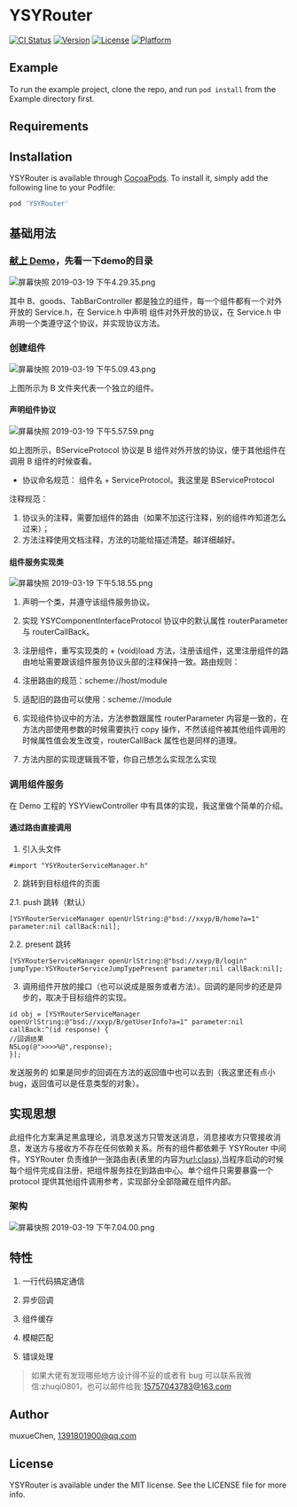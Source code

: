 # YSYRouter

[![CI Status](https://img.shields.io/travis/muxueChen/YSYRouter.svg?style=flat)](https://travis-ci.org/muxueChen/YSYRouter)
[![Version](https://img.shields.io/cocoapods/v/YSYRouter.svg?style=flat)](https://cocoapods.org/pods/YSYRouter)
[![License](https://img.shields.io/cocoapods/l/YSYRouter.svg?style=flat)](https://cocoapods.org/pods/YSYRouter)
[![Platform](https://img.shields.io/cocoapods/p/YSYRouter.svg?style=flat)](https://cocoapods.org/pods/YSYRouter)

## Example

To run the example project, clone the repo, and run `pod install` from the Example directory first.

## Requirements

## Installation

YSYRouter is available through [CocoaPods](https://cocoapods.org). To install
it, simply add the following line to your Podfile:

```ruby
pod 'YSYRouter'
```
## 基础用法
### [献上 Demo](http://chenxueming@114.55.74.197/chenxueming/YSYRouter.git)，先看一下demo的目录
![屏幕快照 2019-03-19 下午4.29.35.png](https://upload-images.jianshu.io/upload_images/4639197-b0a98db165f0b0b5.png?imageMogr2/auto-orient/strip%7CimageView2/2/w/1240)

其中 B、goods、TabBarController 都是独立的组件，每一个组件都有一个对外开放的 Service.h，在 Service.h 中声明 组件对外开放的协议，在 Service.h 中声明一个类遵守这个协议，并实现协议方法。

### 创建组件
![屏幕快照 2019-03-19 下午5.09.43.png](https://upload-images.jianshu.io/upload_images/4639197-003cc5e5c3ee2953.png?imageMogr2/auto-orient/strip%7CimageView2/2/w/1240)

上图所示为 B 文件夹代表一个独立的组件。
#### 声明组件协议
![屏幕快照 2019-03-19 下午5.57.59.png](https://upload-images.jianshu.io/upload_images/4639197-8f523564564b51e2.png?imageMogr2/auto-orient/strip%7CimageView2/2/w/1240)

如上图所示，BServiceProtocol 协议是 B 组件对外开放的协议，便于其他组件在调用 B 组件的时候查看。

- 协议命名规范： 组件名 + ServiceProtocol。我这里是 BServiceProtocol

注释规范：
1. 协议头的注释，需要加组件的路由（如果不加这行注释，别的组件咋知道怎么过来）；
2. 方法注释使用文档注释，方法的功能给描述清楚。越详细越好。

#### 组件服务实现类
![屏幕快照 2019-03-19 下午5.18.55.png](https://upload-images.jianshu.io/upload_images/4639197-4e4f7abdee8550ba.png?imageMogr2/auto-orient/strip%7CimageView2/2/w/1240)

1. 声明一个类，并遵守该组件服务协议。

2. 实现 YSYComponentInterfaceProtocol 协议中的默认属性 routerParameter 与 routerCallBack。

3. 注册组件，重写实现类的 + (void)load 方法，注册该组件，这里注册组件的路由地址需要跟该组件服务协议头部的注释保持一致。路由规则：
1. 注册路由的规范：scheme://host/module
2. 适配旧的路由可以使用：scheme://module

4. 实现组件协议中的方法，方法参数跟属性 routerParameter 内容是一致的，在方法内部使用参数的时候需要执行 copy 操作，不然该组件被其他组件调用的时候属性值会发生改变，routerCallBack 属性也是同样的道理。
5. 方法内部的实现逻辑我不管，你自己想怎么实现怎么实现

### 调用组件服务
在 Demo 工程的 YSYViewController 中有具体的实现，我这里做个简单的介绍。
#### 通过路由直接调用
1. 引入头文件
```
#import "YSYRouterServiceManager.h"
```
2. 跳转到目标组件的页面

2.1. push 跳转（默认）
```
[YSYRouterServiceManager openUrlString:@"bsd://xxyp/B/home?a=1" parameter:nil callBack:nil];
```
2.2. present 跳转
```
[YSYRouterServiceManager openUrlString:@"bsd://xxyp/B/login" jumpType:YSYRouterServiceJumpTypePresent parameter:nil callBack:nil];
```
3. 调用组件开放的接口（也可以说成是服务或者方法）。回调的是同步的还是异步的，取决于目标组件的实现。

```
id obj = [YSYRouterServiceManager openUrlString:@"bsd://xxyp/B/getUserInfo?a=1" parameter:nil callBack:^(id response) {
//回调结果
NSLog(@">>>>%@",response);
}];
```
发送服务的
如果是同步的回调在方法的返回值中也可以去到（我这里还有点小bug，返回值可以是任意类型的对象）。
## 实现思想
此组件化方案满足黑盒理论，消息发送方只管发送消息，消息接收方只管接收消息，发送方与接收方不存在任何依赖关系。所有的组件都依赖于 YSYRouter 中间件。YSYRouter 负责维护一张路由表(表里的内容为<url:class>),当程序启动的时候每个组件完成自注册，把组件服务挂在到路由中心。单个组件只需要暴露一个 protocol 提供其他组件调用参考，实现部分全部隐藏在组件内部。
### 架构
![屏幕快照 2019-03-19 下午7.04.00.png](https://upload-images.jianshu.io/upload_images/4639197-6aa2b1d85f60d469.png?imageMogr2/auto-orient/strip%7CimageView2/2/w/1240)

## 特性
1. 一行代码搞定通信

2. 异步回调

3. 组件缓存

4. 模糊匹配

5. 错误处理


> 如果大佬有发现哪些地方设计得不妥的或者有 bug 可以联系我微信:zhuqi0801，也可以邮件给我:15757043783@163.com
## Author

muxueChen, 1391801900@qq.com

## License

YSYRouter is available under the MIT license. See the LICENSE file for more info.
